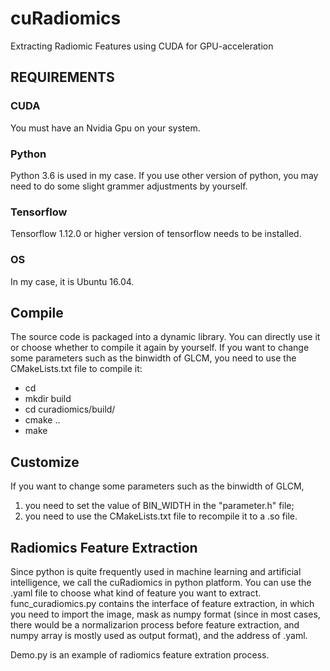 # cuRadiomics
Extracting Radiomic Features using CUDA for GPU-acceleration

## REQUIREMENTS

### CUDA
You must have an Nvidia Gpu on your system. 

### Python
Python 3.6 is used in my case.
If you use other version of python, you may need to do some slight grammer adjustments by yourself. 

### Tensorflow
Tensorflow 1.12.0 or higher version of tensorflow needs to be installed.

### OS
In my case, it is Ubuntu 16.04.

## Compile
The source code is packaged into a dynamic library.
You can directly use it or choose whether to compile it again by yourself.
If you want to change some parameters such as the binwidth of GLCM, you need to use the CMakeLists.txt file to compile it:

* cd
* mkdir build
* cd curadiomics/build/
* cmake ..
* make

## Customize
If you want to change some parameters such as the binwidth of GLCM, 
1. you need to set the value of BIN_WIDTH in the "parameter.h" file;
2. you need to use the CMakeLists.txt file to recompile it to a .so file.

## Radiomics Feature Extraction

Since python is quite frequently used in machine learning and artificial intelligence, we call the cuRadiomics in python platform.
You can use the .yaml file to choose what kind of feature you want to extract. 
func_curadiomics.py contains the interface of feature extraction, 
in which you need to import the image, mask as numpy format 
(since in most cases, there would be a normalizarion process before feature extraction, and numpy array is mostly used as output format), 
and the address of .yaml.

Demo.py is an example of radiomics feature extration process.
